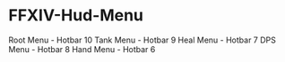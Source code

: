 # FFXIV-Hud-Menu
Root Menu - Hotbar 10
Tank Menu - Hotbar 9
Heal Menu - Hotbar 7
DPS Menu - Hotbar 8
Hand Menu - Hotbar 6
